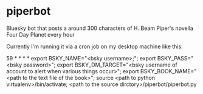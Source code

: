 # piperbot
Bluesky bot that posts a around 300 characters of H. Beam Piper's novella Four Day Planet every hour

Currently I'm running it via a cron job on my desktop machine like this:

59 * * * * export BSKY_NAME="\<bsky username\>;"; export BSKY_PASS="\<bsky password\>"; export BSKY_DM_TARGET="\<bsky username of account to alert when various things occur\>"; export BSKY_BOOK_NAME="\<path to the text file of the book\>"; source \<path to python virtualenv\>/bin/activate; \<path to the source dirctory\>/piperbot/piperbot.py
